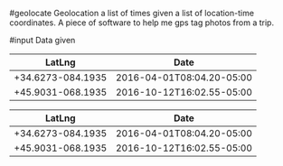 #geolocate
Geolocation a list of times given a list of location-time coordinates. A piece of software to help me gps tag photos from a trip.

#input
Data given

| LatLng | Date  |
| --- | --- |
| +34.6273-084.1935 | 2016-04-01T08:04.20-05:00 |
| +45.9031-068.1935 | 2016-10-12T16:02.55-05:00 |


| LatLng        | Date           |
| ------------- |-------------|
| +34.6273-084.1935  |  2016-04-01T08:04.20-05:00  |
|  +45.9031-068.1935     | 2016-10-12T16:02.55-05:00  |

